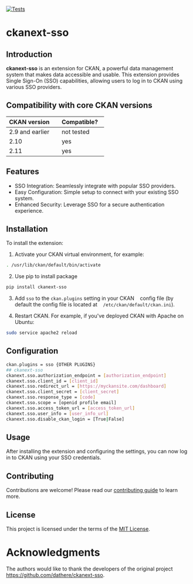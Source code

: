 [![Tests](https://github.com/Mat-O-Lab/ckanext-sso/actions/workflows/test.yml/badge.svg)](https://github.com/Mat-O-Lab/ckanext-sso/actions/workflows/test.yml)

# ckanext-sso

## Introduction
**ckanext-sso** is an extension for CKAN, a powerful data management system that makes data accessible and usable. This extension provides Single Sign-On (SSO) capabilities, allowing users to log in to CKAN using various SSO providers.

## Compatibility with core CKAN versions
| CKAN version    | Compatible?   |
| --------------- | ------------- |
| 2.9 and earlier  | not tested    |
| 2.10             | yes    |
| 2.11            | yes    |

## Features

* SSO Integration: Seamlessly integrate with popular SSO providers.
* Easy Configuration: Simple setup to connect with your existing SSO system.
* Enhanced Security: Leverage SSO for a secure authentication experience.

## Installation

To install the extension:

1. Activate your CKAN virtual environment, for example:
```bash
. /usr/lib/ckan/default/bin/activate
```
2. Use pip to install package
```bash
pip install ckanext-sso
```
3. Add `sso` to the `ckan.plugins` setting in your CKAN
   config file (by default the config file is located at
   `/etc/ckan/default/ckan.ini`).

4. Restart CKAN. For example, if you've deployed CKAN with Apache on Ubuntu:
```bash
sudo service apache2 reload
```

## Configuration

```bash
ckan.plugins = sso {OTHER PLUGINS}
## ckanext-sso
ckanext.sso.authorization_endpoint = [authorization_endpoint]
ckanext.sso.client_id = [client_id]
ckanext.sso.redirect_url = [https://myckansite.com/dashboard]
ckanext.sso.client_secret = [client_secret]
ckanext.sso.response_type = [code]
ckanext.sso.scope = [openid profile email]
ckanext.sso.access_token_url = [access_token_url]
ckanext.sso.user_info = [user_info_url]
ckanext.sso.disable_ckan_login = [True|False]
```

## Usage

After installing the extension and configuring the settings, you can now log in to CKAN using your SSO credentials.

## Contributing

Contributions are welcome! Please read our [contributing guide](CONTRIBUTING.md) to learn more.

## License

This project is licensed under the terms of the [MIT License](LICENSE).

# Acknowledgments
The authors would like to thank the developers of the original project https://github.com/dathere/ckanext-sso.
